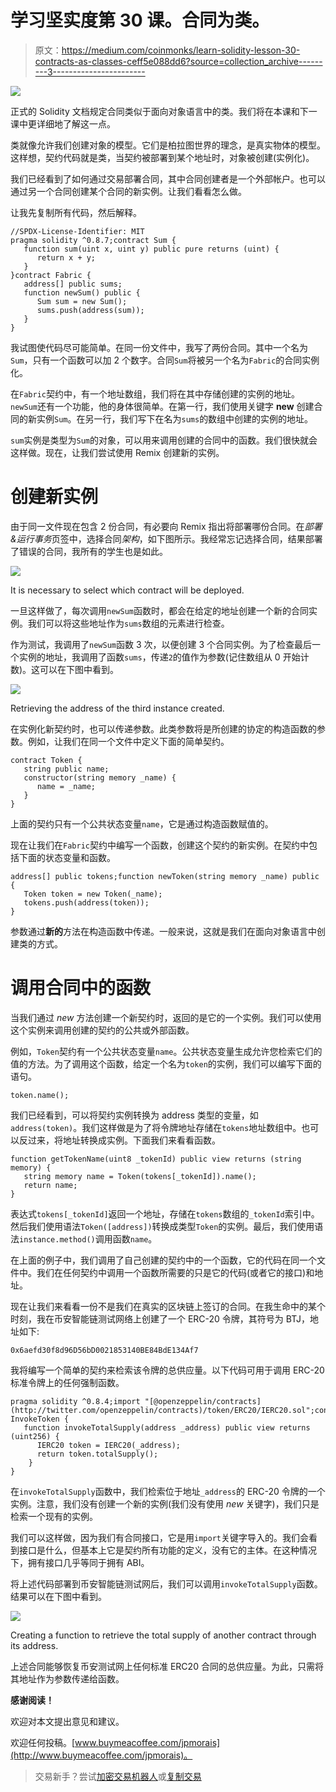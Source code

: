 # 学习坚实度第 30 课。合同为类。

> 原文：<https://medium.com/coinmonks/learn-solidity-lesson-30-contracts-as-classes-ceff5e088dd6?source=collection_archive---------3----------------------->

![](img/88b7da6844bc400a24daa8932d5010e5.png)

正式的 Solidity 文档规定合同类似于面向对象语言中的类。我们将在本课和下一课中更详细地了解这一点。

类就像允许我们创建对象的模型。它们是柏拉图世界的理念，是真实物体的模型。这样想，契约代码就是类，当契约被部署到某个地址时，对象被创建(实例化)。

我们已经看到了如何通过交易部署合同，其中合同创建者是一个外部帐户。也可以通过另一个合同创建某个合同的新实例。让我们看看怎么做。

让我先复制所有代码，然后解释。

```
//SPDX-License-Identifier: MIT
pragma solidity ^0.8.7;contract Sum {
   function sum(uint x, uint y) public pure returns (uint) {
      return x + y;
   }
}contract Fabric {
   address[] public sums;
   function newSum() public {
      Sum sum = new Sum();
      sums.push(address(sum));
   }
}
```

我试图使代码尽可能简单。在同一份文件中，我写了两份合同。其中一个名为`Sum`，只有一个函数可以加 2 个数字。合同`Sum`将被另一个名为`Fabric`的合同实例化。

在`Fabric`契约中，有一个地址数组，我们将在其中存储创建的实例的地址。`newSum`还有一个功能，他的身体很简单。在第一行，我们使用关键字 **new** 创建合同的新实例`Sum`。在另一行，我们写下在名为`sums`的数组中创建的实例的地址。

`sum`实例是类型为`Sum`的对象，可以用来调用创建的合同中的函数。我们很快就会这样做。现在，让我们尝试使用 Remix 创建新的实例。

# 创建新实例

由于同一文件现在包含 2 份合同，有必要向 Remix 指出将部署哪份合同。在*部署&运行事务*页签中，选择合同*架构*，如下图所示。我经常忘记选择合同，结果部署了错误的合同，我所有的学生也是如此。

![](img/14d2288b06f1d381e6c9f2c540814449.png)

It is necessary to select which contract will be deployed.

一旦这样做了，每次调用`newSum`函数时，都会在给定的地址创建一个新的合同实例。我们可以将这些地址作为`sums`数组的元素进行检查。

作为测试，我调用了`newSum`函数 3 次，以便创建 3 个合同实例。为了检查最后一个实例的地址，我调用了函数`sums`，传递`2`的值作为参数(记住数组从 0 开始计数)。这可以在下图中看到。

![](img/a8878eb7167979b3a9ed46c42939a737.png)

Retrieving the address of the third instance created.

在实例化新契约时，也可以传递参数。此类参数将是所创建的协定的构造函数的参数。例如，让我们在同一个文件中定义下面的简单契约。

```
contract Token {
   string public name;
   constructor(string memory _name) {
      name = _name;
   }
}
```

上面的契约只有一个公共状态变量`name`，它是通过构造函数赋值的。

现在让我们在`Fabric`契约中编写一个函数，创建这个契约的新实例。在契约中包括下面的状态变量和函数。

```
address[] public tokens;function newToken(string memory _name) public {
   Token token = new Token(_name);
   tokens.push(address(token));
}
```

参数通过**新的**方法在构造函数中传递。一般来说，这就是我们在面向对象语言中创建类的方式。

# 调用合同中的函数

当我们通过 *new* 方法创建一个新契约时，返回的是它的一个实例。我们可以使用这个实例来调用创建的契约的公共或外部函数。

例如，`Token`契约有一个公共状态变量`name`。公共状态变量生成允许您检索它们的值的方法。为了调用这个函数，给定一个名为`token`的实例，我们可以编写下面的语句。

```
token.name();
```

我们已经看到，可以将契约实例转换为 address 类型的变量，如`address(token)`。我们这样做是为了将令牌地址存储在`tokens`地址数组中。也可以反过来，将地址转换成实例。下面我们来看看函数。

```
function getTokenName(uint8 _tokenId) public view returns (string memory) {
   string memory name = Token(tokens[_tokenId]).name();
   return name;
}
```

表达式`tokens[_tokenId]`返回一个地址，存储在`tokens`数组的`_tokenId`索引中。然后我们使用语法`Token([address])`转换成类型`Token`的实例。最后，我们使用语法`instance.method()`调用函数`name`。

在上面的例子中，我们调用了自己创建的契约中的一个函数，它的代码在同一个文件中。我们在任何契约中调用一个函数所需要的只是它的代码(或者它的接口)和地址。

现在让我们来看看一份不是我们在真实的区块链上签订的合同。在我生命中的某个时刻，我在币安智能链测试网络上创建了一个 ERC-20 令牌，其符号为 BTJ，地址如下:

```
0x6aefd30f8d96D56bD0021853140BE84BdE134Af7
```

我将编写一个简单的契约来检索该令牌的总供应量。以下代码可用于调用 ERC-20 标准令牌上的任何强制函数。

```
pragma solidity ^0.8.4;import "[@openzeppelin/contracts](http://twitter.com/openzeppelin/contracts)/token/ERC20/IERC20.sol";contract InvokeToken {
   function invokeTotalSupply(address _address) public view returns (uint256) {
      IERC20 token = IERC20(_address);
      return token.totalSupply();
    } 
}
```

在`invokeTotalSupply`函数中，我们检索位于地址`_address`的 ERC-20 令牌的一个实例。注意，我们没有创建一个新的实例(我们没有使用 *new* 关键字)，我们只是检索一个现有的实例。

我们可以这样做，因为我们有合同接口，它是用`import`关键字导入的。我们会看到接口是什么，但基本上它是契约所有功能的定义，没有它的主体。在这种情况下，拥有接口几乎等同于拥有 ABI。

将上述代码部署到币安智能链测试网后，我们可以调用`invokeTotalSupply`函数。结果可以在下图中看到。

![](img/e65e7f9efa4f068a4aeb140ec2aa376f.png)

Creating a function to retrieve the total supply of another contract through its address.

上述合同能够恢复币安测试网上任何标准 ERC20 合同的总供应量。为此，只需将其地址作为参数传递给函数。

**感谢阅读！**

欢迎对本文提出意见和建议。

欢迎任何投稿。[www.buymeacoffee.com/jpmorais](http://www.buymeacoffee.com/jpmorais)。

> 交易新手？尝试[加密交易机器人](/coinmonks/crypto-trading-bot-c2ffce8acb2a)或[复制交易](/coinmonks/top-10-crypto-copy-trading-platforms-for-beginners-d0c37c7d698c)